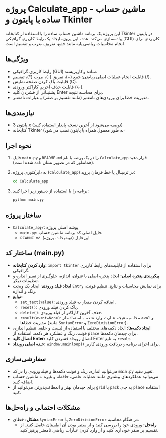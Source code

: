 # پروژه Calculate_app - ماشین حساب ساده با پایتون و Tkinter

این پروژه یک برنامه ماشین حساب ساده را با استفاده از کتابخانه Tkinter در پایتون پیاده‌سازی می‌کند. هدف این پروژه ایجاد یک رابط کاربری گرافیکی (GUI) کاربردی برای انجام محاسبات ریاضی پایه مانند جمع، تفریق، ضرب و تقسیم است.

## ویژگی‌ها

*   رابط کاربری گرافیکی (GUI) ساده و کاربرپسند.
*   قابلیت انجام عملیات اصلی ریاضی: جمع (+)، تفریق (-)، ضرب (*)، تقسیم (/).
*   قابلیت پاک کردن صفحه نمایش (C).
*   قابلیت حذف آخرین کاراکتر ورودی (←).
*   پشتیبانی از فشردن کلید Enter برای محاسبه نتیجه.
*   مدیریت خطا برای ورودی‌های نامعتبر (مانند تقسیم بر صفر) و عبارات نامعتبر.

## نیازمندی‌ها

*   پایتون 3.x (توصیه می‌شود از آخرین نسخه پایدار استفاده کنید)
*   کتابخانه Tkinter (به طور معمول همراه با پایتون نصب می‌شود)

## نحوه اجرا

1.  فایل `main.py` و `README.md` را در یک پوشه با نام `Calculate_app` قرار دهید (همانطور که در تصویر نشان داده شده است).
2.  به دایرکتوری پروژه (`Calculate_app`) در ترمینال یا خط فرمان بروید:

    ```bash
    cd Calculate_app
    ```

3.  برنامه را با استفاده از دستور زیر اجرا کنید:

    ```bash
    python main.py
    ```

## ساختار پروژه

*   `Calculate_app/`: پوشه اصلی پروژه
    *   `main.py`: فایل اصلی کد برنامه ماشین حساب.
    *   `README.md`: این فایل (توضیحات پروژه).



## ساختار کد (main.py)

*   **وارد کردن کتابخانه:** `import tkinter` برای استفاده از قابلیت‌های رابط کاربری گرافیکی.
*   **پیکربندی پنجره اصلی:** ایجاد پنجره اصلی با عنوان، اندازه، جلوگیری از تغییر اندازه و تنظیمات دیگر.
*   **ایجاد فیلد ورودی:** ایجاد یک ویجت `Entry` برای نمایش محاسبات و نتایج. تنظیم فونت، رنگ و اندازه.
*   **توابع:**
    *   `set_text(value)`: اضافه کردن مقدار به فیلد ورودی.
    *   `reset()`: پاک کردن فیلد ورودی.
    *   `delete()`: حذف آخرین کاراکتر از فیلد ورودی.
    *   `result(event=None)`: محاسبه نتیجه عبارت وارد شده با استفاده از `eval` و مدیریت خطاها (مانند `SyntaxError` و `ZeroDivisionError`).
*   **ایجاد دکمه‌ها:** ایجاد دکمه‌های مختلف با استفاده از لیست و حلقه. تنظیم اندازه، فونت، رنگ و عملکرد هر دکمه. استفاده از `place` برای چیدمان دکمه‌ها.
*   **اتصال کلید Enter:** اتصال رویداد فشردن کلید Enter به تابع `result`.
*   **حلقه اصلی رویداد:** `window.mainloop()` برای اجرای برنامه و دریافت ورودی کاربر.

## سفارشی‌سازی

*   می‌توانید اندازه، رنگ و فونت دکمه‌ها و فیلد ورودی را در کد `main.py` تغییر دهید.
*   می‌توانید عملکردهای بیشتری مانند عملیات علمی، حافظه و غیره به ماشین حساب اضافه کنید.
*   برای چیدمان بهتر و انعطاف‌پذیرتر، می‌توانید از `grid` یا `pack` به جای `place` استفاده کنید.

## مشکلات احتمالی و راه‌حل‌ها

*   **مشکل:** خطای `SyntaxError` یا `ZeroDivisionError` در هنگام محاسبه.
    *   **راه‌حل:** ورودی خود را بررسی کنید و از معتبر بودن آن اطمینان حاصل کنید. از تقسیم بر صفر خودداری کنید و از وارد کردن عبارات ریاضی نامعتبر پرهیز کنید.
